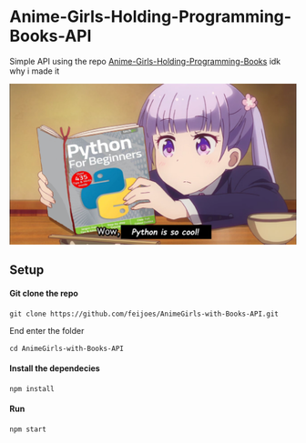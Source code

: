 # Anime-Girls-Holding-Programming-Books-API

Simple API using the repo [Anime-Girls-Holding-Programming-Books](https://github.com/cat-milk/Anime-Girls-Holding-Programming-Books) idk why i made it


![Alt text](./Images/Python/Aoba_Suzukaze_techgo_Python_For_Beginners.png)


## Setup

#### Git clone the repo
    git clone https://github.com/feijoes/AnimeGirls-with-Books-API.git
    
End enter the folder

    cd AnimeGirls-with-Books-API
    
#### Install the dependecies
    npm install
    
#### Run 
    npm start

    

